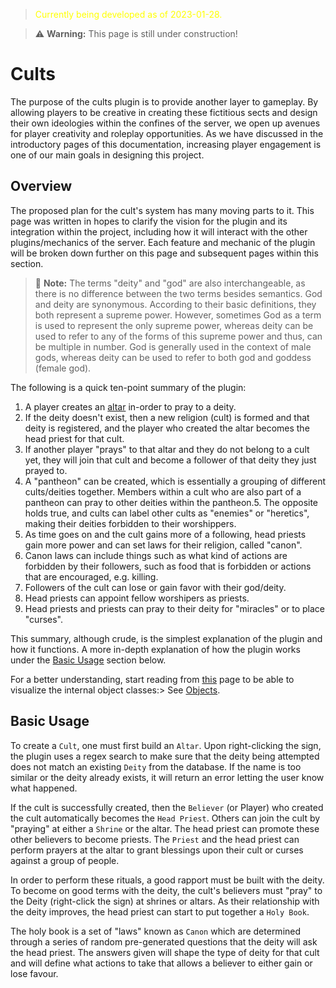 > <span style="color:yellow">Currently being developed as of 2023-01-28.</span>    
   
> ⚠️ **Warning:** This page is still under construction!
# Cults
The purpose of the cults plugin is to provide another layer to gameplay. By allowing players to be creative in creating these fictitious sects and design their own ideologies within the confines of the server, we open up avenues for player creativity and roleplay opportunities. As we have discussed in the introductory pages of this documentation, increasing player engagement is one of our main goals in designing this project.

## Overview
The proposed plan for the cult's system has many moving parts to it. This page was written in hopes to clarify the vision for the plugin and its integration within the project, including how it will interact with the other plugins/mechanics of the server. Each feature and mechanic of the plugin will be broken down further on this page and subsequent pages within this section.    
 
> 📝 **Note:** The terms "deity" and "god" are also interchangeable, as there is no difference between the two terms besides semantics.  God and deity are synonymous. According to their basic definitions, they both represent a supreme power. However, sometimes God as a term is used to represent the only supreme power, whereas deity can be used to refer to any of the forms of this supreme power and thus, can be multiple in number. God is generally used in the context of male gods, whereas deity can be used to refer to both god and goddess (female god).   
    
The following is a quick ten-point summary of the plugin: 
1. A player creates an [altar](cults/altars.md) in-order to pray to a deity. 
2. If the deity doesn't exist, then a new religion (cult) is formed and that deity is registered, and the player who created the altar becomes the head priest for that cult.
3. If another player "prays" to that altar and they do not belong to a cult yet, they will join that cult and become a follower of that deity they just prayed to.
4. A "pantheon" can be created, which is essentially a grouping of different cults/deities together. Members within a cult who are also part of a pantheon can pray to other deities within the pantheon.5. The opposite holds true, and cults can label other cults as "enemies" or "heretics", making their deities forbidden to their worshippers.
6. As time goes on and the cult gains more of a following, head priests gain more power and can set laws for their religion, called "canon".
7. Canon laws can include things such as what kind of actions are forbidden by their followers, such as food that is forbidden or actions that are encouraged, e.g. killing. 
8. Followers of the cult can lose or gain favor with their god/deity.
9. Head priests can appoint fellow worshipers as priests.
10. Head priests and priests can pray to their deity for "miracles" or to place "curses".

This summary, although crude, is the simplest explanation of the plugin and how it functions. A more in-depth explanation of how the plugin works under the [Basic Usage](#basic-usage) section below.

For a better understanding, start reading from [this](cults/objects.md) page to be able to visualize the internal object classes:> See [Objects](cults/objects.md).

## Basic Usage
To create a `Cult`, one must first build an `Altar`. Upon right-clicking the sign, the plugin uses a regex search to make sure that the deity being attempted does not match an existing `Deity` from the database. If the name is too similar or the deity already exists, it will return an error letting the user know what happened.   

If the cult is successfully created, then the `Believer` (or Player) who created the cult automatically becomes the `Head Priest`. Others can join the cult by "praying" at either a `Shrine` or the altar. The head priest can promote these other believers to become priests. The `Priest` and the head priest can perform prayers at the altar to grant blessings upon their cult or curses against a group of people.    

In order to perform these rituals, a good rapport must be built with the deity. To become on good terms with the deity, the cult's believers must "pray" to the Deity (right-click the sign) at shrines or altars. As their relationship with the deity improves, the head priest can start to put together a `Holy Book`. 

The holy book is a set of "laws" known as `Canon` which are determined through a series of random pre-generated questions that the deity will ask the head priest. The answers given will shape the type of deity for that cult and will define what actions to take that allows a believer to either gain or lose favour.